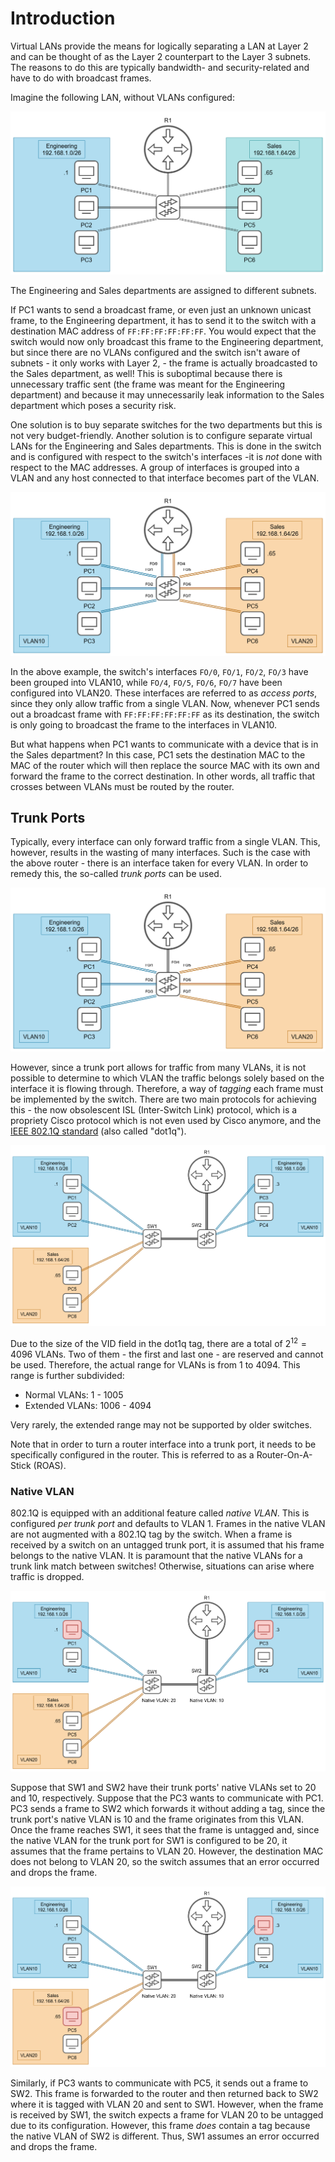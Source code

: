 # Introduction
Virtual LANs provide the means for logically separating a LAN at Layer 2 and can be thought of as the Layer 2 counterpart to the Layer 3 subnets. The reasons to do this are typically bandwidth- and security-related and have to do with broadcast frames.

Imagine the following LAN, without VLANs configured:

![](Resources/Images/VLAN_not.png)

The Engineering and Sales departments are assigned to different subnets.

If PC1 wants to send a broadcast frame, or even just an unknown unicast frame, to the Engineering department, it has to send it to the switch with a destination MAC address of `FF:FF:FF:FF:FF:FF`. You would expect that the switch would now only broadcast this frame to the Engineering department, but since there are no VLANs configured and the switch isn't aware of subnets - it only works with Layer 2, - the frame is actually broadcasted to the Sales department, as well! This is suboptimal because there is unnecessary traffic sent (the frame was meant for the Engineering department) and because it may unnecessarily leak information to the Sales department which poses a security risk.

One solution is to buy separate switches for the two departments but this is not very budget-friendly. Another solution is to configure separate virtual LANs for the Engineering and Sales departments. This is done in the switch and is configured with respect to the switch's interfaces -it is *not* done with respect to the MAC addresses. A group of interfaces is grouped into a VLAN and any host connected to that interface becomes part of the VLAN.

![](Resources/Images/VLAN.png)

In the above example, the switch's interfaces `FO/0`, `FO/1`, `FO/2`, `FO/3` have been grouped into VLAN10, while `FO/4`, `FO/5`, `FO/6`, `FO/7` have been configured into VLAN20. These interfaces are referred to as *access ports*, since they only allow traffic from a single VLAN. Now, whenever PC1 sends out a broadcast frame with `FF:FF:FF:FF:FF:FF` as its destination, the switch is only going to broadcast the frame to the interfaces in VLAN10. 

But what happens when PC1 wants to communicate with a device that is in the Sales department? In this case, PC1 sets the destination MAC to the MAC of the router which will then replace the source MAC with its own and forward the frame to the correct destination. In other words, all traffic that crosses between VLANs must be routed by the router.

## Trunk Ports
Typically, every interface can only forward traffic from a single VLAN. This, however, results in the wasting of many interfaces. Such is the case with the above router - there is an interface taken for every VLAN. In order to remedy this, the so-called *trunk ports* can be used.

![](Resources/Images/VLAN_trunk.png)

However, since a trunk port allows for traffic from many VLANs, it is not possible to determine to which VLAN the traffic belongs solely based on the interface it is flowing through. Therefore, a way of *tagging* each frame must be implemented by the switch. There are two main protocols for achieving this - the now obsolescent ISL (Inter-Switch Link) protocol, which is a propriety Cisco protocol which is not even used by Cisco anymore, and the [IEEE 802.1Q standard](Protocols/Ethernet%20(IEEE%20802.3).md#8021q-encapsulation) (also called "dot1q").

![](Resources/Images/VLAN_trunking.png)

Due to the size of the VID field in the dot1q tag, there are a total of $2^{12} = 4096$ VLANs. Two of them - the first and last one - are reserved and cannot be used. Therefore, the actual range for VLANs is from 1 to 4094. This range is further subdivided:
- Normal VLANs: 1 - 1005
- Extended VLANs: 1006 - 4094

Very rarely, the extended range may not be supported by older switches.

Note that in order to turn a router interface into a trunk port, it needs to be specifically configured in the router. This is referred to as a Router-On-A-Stick (ROAS).

### Native VLAN
802.1Q is equipped with an additional feature called *native VLAN*. This is configured *per trunk port* and defaults to VLAN 1. Frames in the native VLAN are not augmented with a 802.1Q tag by the switch. When a frame is received by a switch on an untagged trunk port, it is assumed that his frame belongs to the native VLAN. It is paramount that the native VLANs for a trunk link match between switches! Otherwise, situations can arise where traffic is dropped.

![](Resources/Images/VLAN_native_mismatch.png)

Suppose that SW1 and SW2 have their trunk ports' native VLANs set to 20 and 10, respectively. Suppose that the PC3 wants to communicate with PC1. PC3 sends a frame to SW2 which forwards it without adding a tag, since the trunk port's native VLAN is 10 and the frame originates from this VLAN. Once the frame reaches SW1, it sees that the frame is untagged and, since the native VLAN for the trunk port for SW1 is configured to be 20, it assumes that the frame pertains to VLAN 20. However, the destination MAC does not belong to VLAN 20, so the switch assumes that an error occurred and drops the frame.

![](Resources/Images/VLAN_native_mismatch_2.png)

Similarly, if PC3 wants to communicate with PC5, it sends out a frame to SW2. This frame is forwarded to the router and then returned back to SW2 where it is tagged with VLAN 20 and sent to SW1. However, when the frame is received by SW1, the switch expects a frame for VLAN 20 to be untagged due to its configuration. However, this frame *does* contain a tag because the native VLAN of SW2 is different. Thus, SW1 assumes an error occurred and drops the frame.